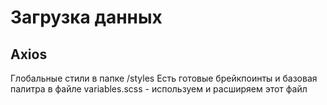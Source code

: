# Загрузка данных

## Axios
Глобальные стили в папке /styles
Есть готовые брейкпоинты и базовая палитра в файле variables.scss - используем и расширяем этот файл

